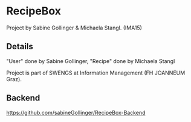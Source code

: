 # RecipeBox

Project by Sabine Gollinger & Michaela Stangl. (IMA15)


## Details

"User" done by Sabine Gollinger, "Recipe" done by Michaela Stangl

Project is part of SWENGS at Information Management (FH JOANNEUM Graz).


## Backend

https://github.com/sabineGollinger/RecipeBox-Backend
